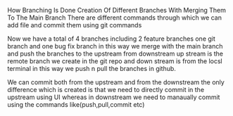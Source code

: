 How Branching Is Done Creation Of Different Branches With Merging Them To The Main Branch
There are different commands through which we can add file and commit them using git commands

Now we have a total of 4 branches including 2 feature branches one git branch and one bug fix branch in this way we merge with the main branch and push the branches to the upstream from downstream
up stream is the remote branch we create in the git repo and down stream is from the locsl terminal
in this way we push n pull the branches in github.

We can commit both from the upstream and from the downstream the only difference which is created is that we need to directly commit in the upstream using UI whereas in downstream we need to manaually commit using the commands like(push,pull,commit etc)

